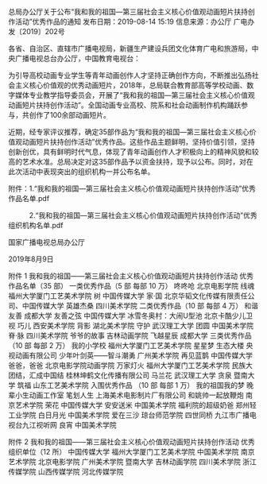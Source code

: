 总局办公厅关于公布“我和我的祖国—第三届社会主义核心价值观动画短片扶持创作活动”优秀作品的通知
发布日期：2019-08-14 15:19 	信息来源：办公厅 
广电办发〔2019〕202号

各省、自治区、直辖市广播电视局，新疆生产建设兵团文化体育广电和旅游局，中央广播电视总台办公厅，中国教育电视台：

为引导高校动画专业学生等青年动画创作人才坚持正确创作方向，不断推出弘扬社会主义核心价值观的优秀动画短片，2018年，总局联合教育部高等学校动画、数字媒体专业教学指导委员会，开展了“我和我的祖国—第三届社会主义核心价值观动画短片扶持创作活动”。全国动画专业高校、院系和社会动画制作机构踊跃参与，共创作了100余部动画短片。

近期，经专家评议推荐，确定35部作品为“我和我的祖国—第三届社会主义核心价值观动画短片扶持创作活动”优秀作品。这些作品主题鲜明，坚持价值引领，坚持创新创优，具有鲜明时代气息，体现了青年动画创作人才积极向上的精神风貌和较高的艺术水准。总局决定对这35部作品予以资金扶持，现予以公布。同时，对在此次活动中表现突出的组织机构一并公布名单。


附件：1.“我和我的祖国—第三届社会主义核心价值观动画短片扶持创作活动”优秀作品名单.pdf

　　　2.“我和我的祖国—第三届社会主义核心价值观动画短片扶持创作活动”优秀组织机构名单.pdf




国家广播电视总局办公厅

2019年8月9日　　

附件 1
我和我的祖国——第三届社会主义核心价值观动画短片扶持创作活动
优秀作品名单（35 部）
一类优秀作品（5 部 每部 10 万）
咚咚呛  北京电影学院
线魂  福州大学厦门工艺美术学院
树  中国传媒大学
家·国  北京华韬文化传媒有限责任公司、中国传媒大学
英雄杰桑  四川美术学院
二类优秀作品（10 部 每部 4 万）
和谐友善  成都大学
友善之弦  中国传媒大学
冰雪冬奥村：大闹U型池  北京卡酷少儿卫视
巧儿  西安美术学院
背影  湖北美术学院
守护  武汉理工大学
团圆  中国美术学院
脊·脉  四川美术学院
爷爷的故事  吉林动画学院
飞越星辰  成都大学
三类优秀作品（10 部 每部 2 万）
我的小学校  福州大学厦门工艺美术学院
星星梦  生态大楼  央视动画有限公司
少年叶剑英——智斗潮勇  广州美术学院
再见蓝鹊  中国传媒大学
爸爸，爸爸  北京电影学院动画学院
万家灯火  福州大学厦门工艺美术学院
民族大团结，汇成中国结  桂林坤鹤文化传播有限公司
马兰花  武汉理工大学
贪泉  暨南大学
筑福  山东工艺美术学院
入围优秀作品 （10 部 每部 1 万）
我的祖国我的梦  晚辈小生动画工作室
笔划人生  上海美术电影制片厂有限公司
和姚帅一起放鞭炮  南京艺术学院
荣花  中国传媒大学
安安送米  中国美术学院
福利院的超级奶爸  郑州轻工业学院
白日月光  中国美术学院
爱在三沙  琼台师范学院
四世同桥  九江市广播电视台九江视听网
良宵  中国美术学院


附件 2
我和我的祖国——第三届社会主义核心价值观动画短片扶持创作活动
优秀组织单位（12 所）
中国传媒大学
福州大学厦门工艺美术学院
中国美术学院
南京艺术学院
北京电影学院
广州美术学院
暨南大学
吉林动画学院
四川美术学院
浙江传媒学院
山西传媒学院
河北传媒学院